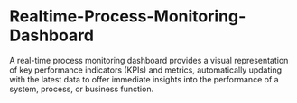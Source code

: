 # Realtime-Process-Monitoring-Dashboard
A real-time process monitoring dashboard provides a visual representation of key performance indicators (KPIs) and metrics, automatically updating with the latest data to offer immediate insights into the performance of a system, process, or business function.
